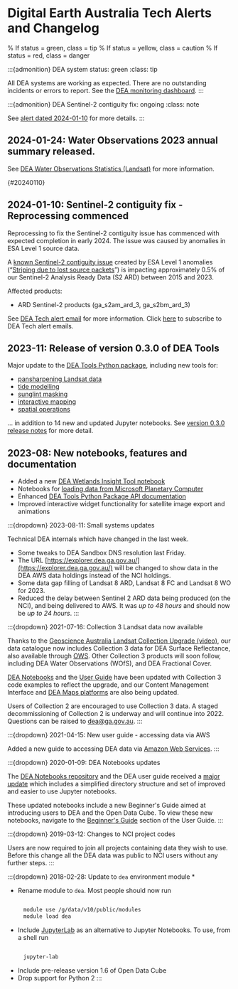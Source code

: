 # Digital Earth Australia Tech Alerts and Changelog

% If status = green, class = tip
% If status = yellow, class = caution
% If status = red, class = danger

:::{admonition} DEA system status: green
:class: tip

All DEA systems are working as expected. There are no outstanding incidents or errors to report.
See the [DEA monitoring dashboard](https://monitoring.dea.ga.gov.au/). 
:::


:::{admonition} DEA Sentinel-2 contiguity fix: ongoing
:class: note

See [alert dated 2024-01-10](./#20240110) for more details.
:::

## 2024-01-24: Water Observations 2023 annual summary released.

See [DEA Water Observations Statistics (Landsat)](https://docs.dea.ga.gov.au/data/product/dea-water-observations-statistics-landsat/?tab=history) for more information. 

{#20240110}
## 2024-01-10: Sentinel-2 contiguity fix - Reprocessing commenced

Reprocessing to fix the Sentinel-2 contiguity issue has commenced with expected completion in early 2024. The issue 
was caused by anomalies in ESA Level 1 source data.

A [known Sentinel-2 contiguity issue](https://communication.ga.gov.au/link/id/zzzz659dea46b27d5565Pzzzz61de67bd94bfe861/page.html) 
created by ESA Level 1 anomalies (“[Striping due to lost source packets](https://communication.ga.gov.au/link/id/zzzz659dea46b3858302Pzzzz61de67bd94bfe861/page.html)”) 
is impacting approximately 0.5% of our Sentinel-2 Analysis Ready Data (S2 ARD) between 2015 and 2023. 

Affected products: 
* ARD Sentinel-2 products (ga_s2am_ard_3, ga_s2bm_ard_3)  

See [DEA Tech alert email](https://communication.ga.gov.au/link/id/zzzz659df9f7f306b556Pzzzz61de67bd94bfe861/page.html) for more information. 
Click [here](https://communication.ga.gov.au/link/id/zzzz659de7f165049054Pzzzz61de67bd94bfe861/page.html) to subscribe to DEA Tech alert emails.

## 2023-11: Release of version 0.3.0 of DEA Tools

Major update to the [DEA Tools Python package](https://docs.dea.ga.gov.au/notebooks/Tools/), including new tools for:
* [pansharpening Landsat data](https://docs.dea.ga.gov.au/notebooks/How_to_guides/Pansharpening.html)
* [tide modelling](https://docs.dea.ga.gov.au/notebooks/How_to_guides/Tidal_modelling.html)
* [sunglint masking](https://docs.dea.ga.gov.au/notebooks/How_to_guides/Sunglint_masking.html)
* [interactive mapping](https://docs.dea.ga.gov.au/notebooks/Interactive_apps/README.html)
* [spatial operations](https://docs.dea.ga.gov.au/notebooks/Tools/gen/dea_tools.spatial.html)

... in addition to 14 new and updated Jupyter notebooks. See [version 0.3.0 release notes](https://github.com/GeoscienceAustralia/dea-notebooks/releases/tag/0.3.0) for more detail.

## 2023-08: New notebooks, features and documentation

* Added a new [DEA Wetlands Insight Tool notebook](https://docs.dea.ga.gov.au/notebooks/DEA_products/DEA_Wetlands_Insight_Tool.html)
* Notebooks for [loading data from Microsoft Planetary Computer](https://docs.dea.ga.gov.au/notebooks/How_to_guides/Planetary_computer.html)
* Enhanced [DEA Tools Python Package API documentation](https://docs.dea.ga.gov.au/notebooks/Tools/)
* Improved interactive widget functionality for satellite image export and animations

:::{dropdown} 2023-08-11: Small systems updates

Technical DEA internals which have changed in the last week.
* Some tweaks to DEA Sandbox DNS resolution last Friday.
* The URL [https://explorer.dea.ga.gov.au/](https://explorer.dea.ga.gov.au/) will be changed to show data in the DEA AWS data holdings instead of the NCI holdings.
* Some data gap filling of Landsat 8 ARD, Landsat 8 FC and Landsat 8 WO for 2023.
* Reduced the delay between Sentinel 2 ARD data being produced (on the NCI), and being delivered to AWS. It was *up to 48 hours* and should now be *up to 24 hours*.
:::

:::{dropdown} 2021-07-16: Collection 3 Landsat data now available

Thanks to the [Geoscience Australia Landsat Collection Upgrade (video)](https://www.youtube.com/watch?v=BNEIG91lu44), 
our data catalogue now includes Collection 3 data for DEA Surface Reflectance, also available through [OWS](https://ows.dea.ga.gov.au/). 
Other Collection 3 products will soon follow, including DEA Water Observations (WOfS), and DEA Fractional Cover.
 
[DEA Notebooks](https://github.com/GeoscienceAustralia/dea-notebooks/) and the [User Guide](/notebooks/Beginners_guide/README/) 
have been updated with Collection 3 code examples to reflect the upgrade, and our Content Management Interface and 
[DEA Maps platforms](https://maps.dea.ga.gov.au/) are also being updated.
 
Users of Collection 2 are encouraged to use Collection 3 data.
A staged decommissioning of Collection 2 is underway and will continue into 2022.
Questions can be raised to dea@ga.gov.au.
:::

:::{dropdown} 2021-04-15: New user guide - accessing data via AWS

Added a new guide to accessing DEA data via [Amazon Web Services](/guides/setup/AWS/data_and_metadata/).
:::

:::{dropdown} 2020-01-09: DEA Notebooks updates

The [DEA Notebooks repository](https://github.com/GeoscienceAustralia/dea-notebooks/) and the DEA user guide received a 
[major update](https://github.com/GeoscienceAustralia/dea-notebooks/releases/tag/notebooks_refresh) which includes a 
simplified directory structure and set of improved and easier to use Jupyter notebooks.

These updated notebooks include a new Beginner's Guide aimed at introducing users to DEA and the Open Data Cube. To view these
new notebooks, navigate to the [Beginner's Guide](/notebooks/Beginners_guide/README/) section of the User Guide.
:::

:::{dropdown} 2019-03-12: Changes to NCI project codes

Users are now required to join all projects containing data they wish to use. Before this change
all the DEA data was public to NCI users without any further steps.
:::

:::{dropdown} 2018-02-28: Update to `dea` environment module
* 
* Rename module to `dea`. Most people should now run

```bash

     module use /g/data/v10/public/modules
     module load dea
```
* Include [JupyterLab](https://blog.jupyter.org/jupyterlab-is-ready-for-users-5a6f039b8906) as an alternative to Jupyter Notebooks. To use, from a shell run

```bash

     jupyter-lab
```
* Include pre-release version 1.6 of Open Data Cube
* Drop support for Python 2
:::
